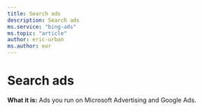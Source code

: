 ```yaml
---
title: Search ads
description: Search ads
ms.service: "bing-ads"
ms.topic: "article"
author: eric-urban
ms.author: eur
---
```


# Search ads

**What it is:** Ads you run on Microsoft Advertising and Google Ads.


